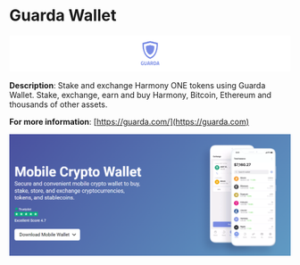 # Guarda Wallet

![](<../../../.gitbook/assets/image (298).png>)

**Description**: Stake and exchange Harmony ONE tokens using Guarda Wallet. Stake, exchange, earn and buy Harmony, Bitcoin, Ethereum and thousands of other assets.

**For more information**: [https://guarda.com/](https://guarda.com)

![](<../../../.gitbook/assets/image (301).png>)
